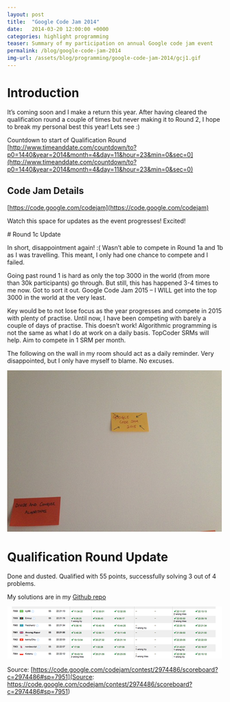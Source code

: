 ```yaml
---
layout: post
title:  "Google Code Jam 2014"
date:   2014-03-20 12:00:00 +0000   
categories: highlight programming
teaser: Summary of my participation on annual Google code jam event
permalink: /blog/google-code-jam-2014
img-url: /assets/blog/programming/google-code-jam-2014/gcj1.gif
---
```


# Introduction

It’s coming soon and I make a return this year. After having cleared the qualification round a couple of times but never making it to Round 2, I hope to break my personal best this year! Lets see :)

Countdown to start of Qualification Round 
[http://www.timeanddate.com/countdown/to?p0=1440&year=2014&month=4&day=11&hour=23&min=0&sec=0](http://www.timeanddate.com/countdown/to?p0=1440&year=2014&month=4&day=11&hour=23&min=0&sec=0)

## Code Jam Details

[https://code.google.com/codejam](https://code.google.com/codejam)

Watch this space for updates as the event progresses! Excited!


# Round 1c Update

In short, disappointment again! :( Wasn’t able to compete in Round 1a and 1b as I was travelling. This meant, I only had one chance to compete and I failed.

Going past round 1 is hard as only the top 3000 in the world (from more than 30k participants) go through. But still, this has happened 3-4 times to me now. Got to sort it out. Google Code Jam 2015 – I WILL get into the top 3000 in the world at the very least.

Key would be to not lose focus as the year progresses and compete in 2015 with plenty of practise. Until now, I have been competing with barely a couple of days of practise. This doesn’t work! Algorithmic programming is not the same as what I do at work on a daily basis. TopCoder SRMs will help. Aim to compete in 1 SRM per month. 

The following on the wall in my room should act as a daily reminder. Very disappointed, but I only have myself to blame. No excuses.

![](/assets/blog/programming/google-code-jam-2014/gcj2.jpg)

# Qualification Round Update

Done and dusted. Qualified with 55 points, successfully solving 3 out of 4 problems.

My solutions are in my [Github repo](https://github.com/anuragkapur/Google-Code-Jam/tree/master/src/main/java/com/anuragkapur/gcj2014)

![](/assets/blog/programming/google-code-jam-2014/gcj3.png)

Source: [https://code.google.com/codejam/contest/2974486/scoreboard?c=2974486#sp=7951](Source: https://code.google.com/codejam/contest/2974486/scoreboard?c=2974486#sp=7951)